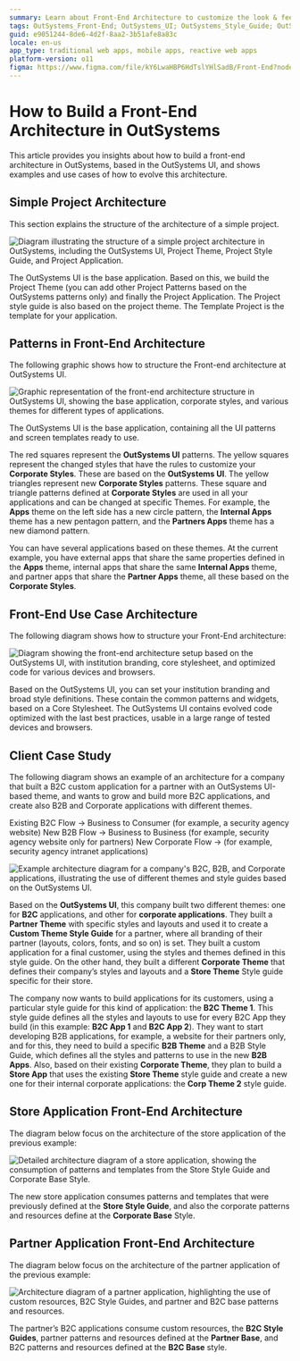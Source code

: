 ```yaml
---
summary: Learn about Front-End Architecture to customize the look & feel of your applications based on the OutSystems UI.
tags: OutSystems_Front-End; OutSystems_UI; OutSystems_Style_Guide; OutSystems_Templates; OutSystems_Patterns; OutSystems_Themes
guid: e9051244-8de6-4d2f-8aa2-3b51afe8a83c
locale: en-us
app_type: traditional web apps, mobile apps, reactive web apps
platform-version: o11
figma: https://www.figma.com/file/kY6LwaHBP6HdTslYHlSadB/Front-End?node-id=844:22
---
```


# How to Build a Front-End Architecture in OutSystems

This article provides you insights about how to build a front-end architecture in OutSystems, based in the OutSystems UI, and shows examples and use cases of how to evolve this architecture.

## Simple Project Architecture

This section explains the structure of the architecture of a simple project.

![Diagram illustrating the structure of a simple project architecture in OutSystems, including the OutSystems UI, Project Theme, Project Style Guide, and Project Application.](images/architecture-structure-diag.png "Simple Project Architecture Diagram")

The OutSystems UI is the base application. Based on this, we build the Project Theme (you can add other Project Patterns based on the OutSystems patterns only) and finally the Project Application.
The Project style guide is also based on the project theme.
The Template Project is the template for your application.

## Patterns in Front-End Architecture

The following graphic shows how to structure the Front-end architecture at OutSystems UI.

![Graphic representation of the front-end architecture structure in OutSystems UI, showing the base application, corporate styles, and various themes for different types of applications.](images/front-end-architecture-outsystems-ui-diag.png "Patterns in Front-End Architecture Diagram")

The OutSystems UI is the base application, containing all the UI patterns and screen templates ready to use.

The red squares represent the **OutSystems UI** patterns.
The yellow squares represent the changed styles that have the rules to customize your **Corporate Styles**. These are based on the **OutSystems UI**.
The yellow triangles represent new **Corporate Styles** patterns.
These square and triangle patterns defined at **Corporate Styles** are used in all your applications and can be changed at specific Themes. For example, the **Apps** theme on the left side has a new circle pattern, the **Internal Apps** theme has a new pentagon pattern, and the **Partners Apps** theme has a new diamond pattern.

You can have several applications based on these themes. At the current example, you have external apps that share the same properties defined in the **Apps** theme, internal apps that share the same **Internal Apps** theme, and partner apps that share the **Partner Apps** theme, all these based on the **Corporate Styles**.

## Front-End Use Case Architecture

The following diagram shows how to structure your Front-End architecture:

![Diagram showing the front-end architecture setup based on the OutSystems UI, with institution branding, core stylesheet, and optimized code for various devices and browsers.](images/front-end-architecture-diag.png "Front-End Use Case Architecture Diagram")

Based on the OutSystems UI, you can set your institution branding and broad style definitions. These contain the common patterns and widgets, based on a Core Stylesheet.
The OutSystems UI contains evolved code optimized with the last best practices, usable in a large range of tested devices and browsers.

## Client Case Study

The following diagram shows an example of an architecture for a company that built a B2C custom application for a partner with an OutSystems UI-based theme, and wants to grow and build more B2C applications, and create also B2B and Corporate applications with different themes.

Existing B2C Flow → Business to Consumer (for example, a security agency website)
New B2B Flow → Business to Business (for example, security agency website only for partners)
New Corporate Flow → (for example, security agency intranet applications)

![Example architecture diagram for a company's B2C, B2B, and Corporate applications, illustrating the use of different themes and style guides based on the OutSystems UI.](images/company-architecture-diag.png "Client Case Study Architecture Diagram")

Based on the **OutSystems UI**, this company built two different themes: one for **B2C** applications, and other for **corporate applications**. They built a **Partner Theme** with specific styles and layouts and used it to create a **Custom Theme Style Guide** for a partner, where all branding of their partner (layouts, colors, fonts, and so on)  is set. They built a custom application for a final customer, using the styles and themes defined in this style guide.
On the other hand, they built a different **Corporate Theme** that defines their company’s styles and layouts and a **Store Theme** Style guide specific for their store.

The company now wants to build applications for its customers, using a particular style guide for this kind of application: the **B2C Theme 1**. This style guide defines all the styles and layouts to use for every B2C App they build (in this example: **B2C App 1** and **B2C App 2**).
They want to start developing B2B applications, for example, a website for their partners only, and for this, they need to build a specific **B2B Theme** and a B2B Style Guide, which defines all the styles and patterns to use in the new **B2B Apps**.
Also, based on their existing **Corporate Theme**, they plan to build a **Store App** that uses the existing **Store Theme** style guide and create a new one for their internal corporate applications: the **Corp Theme 2** style guide.

## Store Application Front-End Architecture

The diagram below focus on the architecture of the store application of the previous example:

![Detailed architecture diagram of a store application, showing the consumption of patterns and templates from the Store Style Guide and Corporate Base Style.](images/store-application-architecture-diag.png "Store Application Front-End Architecture Diagram")

The new store application consumes patterns and templates that were previously defined at the **Store Style Guide**, and also the corporate patterns and resources define at the **Corporate Base** Style.

## Partner Application Front-End Architecture

The diagram below focus on the architecture of the partner application of the previous example:

![Architecture diagram of a partner application, highlighting the use of custom resources, B2C Style Guides, and partner and B2C base patterns and resources.](images/partner-application-architecture-diag.png "Partner Application Front-End Architecture Diagram")

The partner’s B2C applications consume custom resources, the **B2C Style Guides**, partner patterns and resources defined at the **Partner Base**, and B2C patterns and resources defined at the **B2C Base** style.

